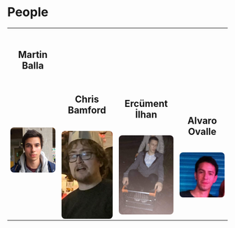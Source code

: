 # People

<table width="500" border="0" cellpadding="5">

<tr>

<td align="center" valign="center">
<br />
<h2 align="center"> Martin Balla </h2>

</tr>

<tr>

<td align="center" valign="center">
<img style="border-radius: 8px;width: 200px;display: block; margin: 0 auto;" src="/martin.png" alt="archive footage" />
</td>

<td align="center" valign="center">
<h2 align="center"> Chris Bamford </h2>
<br />
<img style="border-radius: 8px;width: 200px;display: block; margin: 0 auto;" src="/bamford.jpg" alt="archive footage" />
</td>

<td align="center" valign="center">
<h2 align="center"> Ercüment İlhan </h2>
<br />
<img style="border-radius: 8px;width: 200px;display: block; margin: 0 auto;" src="/ercument.jpg" alt="archive footage" />
</td>

<td align="center" valign="center">
<h2 align="center"> Alvaro Ovalle </h2>
<br />
<img style="border-radius: 8px;width: 200px;display: block; margin: 0 auto;" src="/alvaro.jpg" alt="archive footage" />
</td>

</tr>

</table>